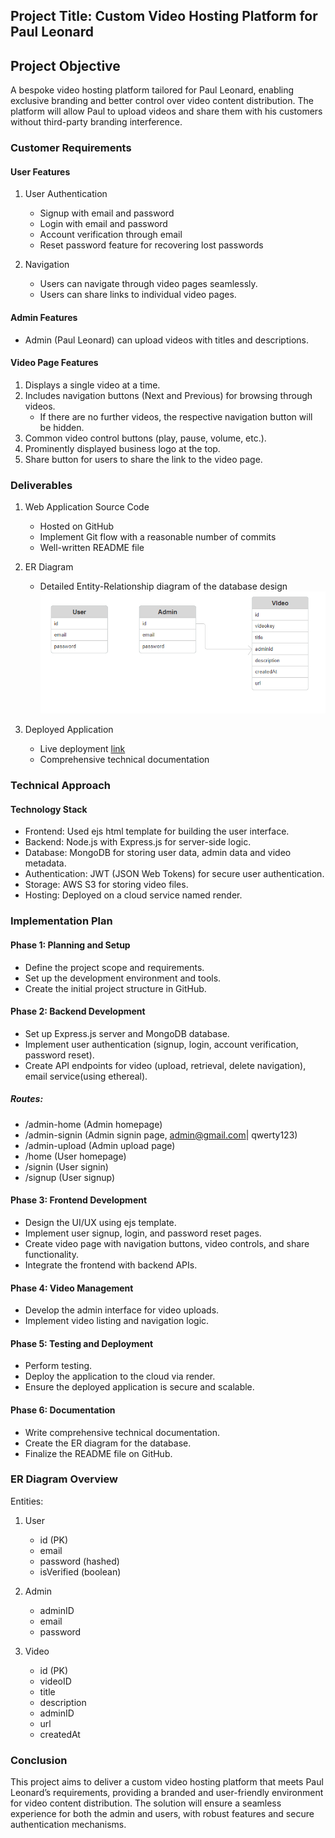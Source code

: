 
## Project Title: Custom Video Hosting Platform for Paul Leonard

## Project Objective
A bespoke video hosting platform tailored for Paul Leonard, enabling exclusive branding and better control over video content distribution. The platform will allow Paul to upload videos and share them with his customers without third-party branding interference.

### Customer Requirements

#### User Features
1. User Authentication
   - Signup with email and password
   - Login with email and password
   - Account verification through email
   - Reset password feature for recovering lost passwords

2. Navigation
   - Users can navigate through video pages seamlessly.
   - Users can share links to individual video pages.

#### Admin Features
- Admin (Paul Leonard) can upload videos with titles and descriptions.

#### Video Page Features
1. Displays a single video at a time.
2. Includes navigation buttons (Next and Previous) for browsing through videos.
   - If there are no further videos, the respective navigation button will be hidden.
3. Common video control buttons (play, pause, volume, etc.).
4. Prominently displayed business logo at the top.
5. Share button for users to share the link to the video page.

### Deliverables
1. Web Application Source Code
   - Hosted on GitHub
   - Implement Git flow with a reasonable number of commits
   - Well-written README file

2. ER Diagram
   - Detailed Entity-Relationship diagram of the database design
   ![Screenshot of er-diagram.](./public/logo/er-diagram.png)

3. Deployed Application
   - Live deployment [link](https://video-platform-du1s.onrender.com)
   - Comprehensive technical documentation

### Technical Approach

#### Technology Stack
- Frontend: Used ejs html template for building the user interface.
- Backend: Node.js with Express.js for server-side logic.
- Database: MongoDB for storing user data, admin data and video metadata.
- Authentication: JWT (JSON Web Tokens) for secure user authentication.
- Storage: AWS S3 for storing video files.
- Hosting: Deployed on a cloud service named render.

### Implementation Plan

#### Phase 1: Planning and Setup
- Define the project scope and requirements.
- Set up the development environment and tools.
- Create the initial project structure in GitHub.

#### Phase 2: Backend Development
- Set up Express.js server and MongoDB database.
- Implement user authentication (signup, login, account verification, password reset).
- Create API endpoints for video (upload, retrieval, delete navigation), email service(using ethereal).

##### Routes:
- /admin-home  (Admin homepage) 
- /admin-signin   (Admin signin page, admin@gmail.com| qwerty123)
- /admin-upload   (Admin upload page)
- /home  (User homepage)
- /signin   (User signin)
- /signup   (User signup)

#### Phase 3: Frontend Development
- Design the UI/UX using ejs template.
- Implement user signup, login, and password reset pages.
- Create video page with navigation buttons, video controls, and share functionality.
- Integrate the frontend with backend APIs.

#### Phase 4: Video Management
- Develop the admin interface for video uploads.
- Implement video listing and navigation logic.

#### Phase 5: Testing and Deployment
- Perform testing.
- Deploy the application to the cloud via render.
- Ensure the deployed application is secure and scalable.

#### Phase 6: Documentation
- Write comprehensive technical documentation.
- Create the ER diagram for the database.
- Finalize the README file on GitHub.

### ER Diagram Overview
Entities:
1. User
   - id (PK)
   - email
   - password (hashed)
   - isVerified (boolean)

2. Admin
   - adminID
   - email
   - password

3. Video
   - id (PK)
   - videoID
   - title
   - description
   - adminID
   - url
   - createdAt


### Conclusion
This project aims to deliver a custom video hosting platform that meets Paul Leonard’s requirements, providing a branded and user-friendly environment for video content distribution. The solution will ensure a seamless experience for both the admin and users, with robust features and secure authentication mechanisms.

